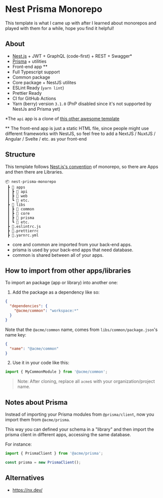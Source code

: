 # Nest Prisma Monorepo

This template is what I came up with after I learned about monorepos and played with them for a while, hope you find it helpful!

## About

- [Nest.js](https://nestjs.com/) + JWT + GraphQL (code-first) + REST + Swagger*
- [Prisma](https://prisma.io/) + utilities
- Front-end app **
- Full Typescript support
- Common package 
- Core package + NestJS utilites
- ESLint Ready (`yarn lint`)
- Prettier Ready
- CI for GitHub Actions
- Yarn (berry) version `3.1.0` (PnP disabled since it's not supported by NestJs and Prisma yet)

\*The `api` app is a clone of [this other awesome template](https://github.com/fivethree-team/nestjs-prisma-starter)

\*\* The front-end app is just a static HTML file, since people might use different frameworks with NestJS, so feel free to add a NextJS / NuxtJS / Angular / Svelte / etc. as your front-end

## Structure

This template follows [Nest.js's convention](https://docs.nestjs.com/cli/monorepo) of monorepo, so there are Apps and then there are Libraries.

```
📦 nest-prisma-monorepo
 ┣ 📂 apps
 ┃ ┣ 📂 api
 ┃ ┣ 📂 web
 ┃ ┗ 📂 etc.
 ┣ 📂 libs
 ┃ ┣ 📂 common 
 ┃ ┣ 📂 core 
 ┃ ┣ 📂 prisma
 ┃ ┗ 📂 etc.
 ┣ 📜.eslintrc.js
 ┣ 📜.prettierrc
 ┣ 📜.yarnrc.yml
```
- core and common are imported from your back-end apps.
- prisma is used by your back-end apps that need database.
- common is shared between all of your apps.

## How to import from other apps/libraries

To import an package (app or library) into another one:

1. Add the package as a dependency like so:

```json apps/api/package.json
{
  "dependencies": {
    "@acme/common": "workspace:*"
  }
}
```

Note that the `@acme/common` name, comes from `libs/common/package.json`'s name key:

```json
{
  "name": "@acme/common"
}
```

2. Use it in your code like this:

```ts
import { MyCommonModule } from '@acme/common';
```

> Note: After cloning, replace all `acme`s with your organization/project name.

## Notes about Prisma

Instead of importing your Prisma modules from `@prisma/client`, now you import them from `@acme/prisma`.

This way you can defined your schema in a "library" and then import the prisma client in different apps, accessing the same database.

For instance:

```ts
import { PrismaClient } from '@acme/prisma';

const prisma = new PrismaClient();
```

## Alternatives

- https://nx.dev/
